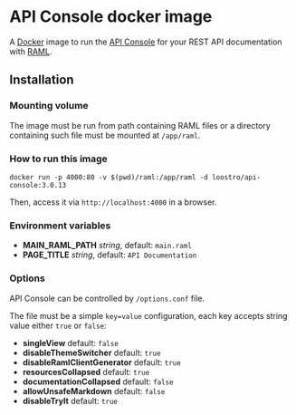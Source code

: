 # API Console docker image

A [Docker](http://www.docker.io/) image to run the [API Console](https://github.com/mulesoft/api-console) for 
your REST API documentation with [RAML](http://raml.org).

## Installation

### Mounting volume

The image must be run from path containing RAML files or a directory containing such file must be mounted at
`/app/raml`.

### How to run this image

`docker run -p 4000:80 -v $(pwd)/raml:/app/raml -d loostro/api-console:3.0.13`

Then, access it via `http://localhost:4000` in a browser.

### Environment variables

* **MAIN_RAML_PATH** *string*, default: `main.raml`
* **PAGE_TITLE** *string*, default: `API Documentation`

### Options

API Console can be controlled by `/options.conf` file.

The file must be a simple `key=value` configuration, each key accepts string value either `true` or `false`:

* **singleView** default: `false`
* **disableThemeSwitcher** default: `true`
* **disableRamlClientGenerator** default: `true`
* **resourcesCollapsed** default: `true`
* **documentationCollapsed** default: `false`
* **allowUnsafeMarkdown** default: `false`
* **disableTryIt** default: `true`
